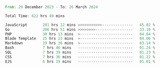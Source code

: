 
<!--START_SECTION:waka-->

```rust
From: 29 December 2023 - To: 26 March 2024

Total Time: 622 hrs 49 mins

JavaScript       281 hrs 22 mins >>>>>>>>>>>--------------   45.02 %
Go               206 hrs 51 mins >>>>>>>>-----------------   33.10 %
PHP              30 hrs 13 mins  >------------------------   04.84 %
Blade Template   25 hrs 23 mins  >------------------------   04.06 %
Markdown         19 hrs 36 mins  >------------------------   03.14 %
Bash             7 hrs 46 mins   -------------------------   01.24 %
SQL              7 hrs 39 mins   -------------------------   01.23 %
CSS              7 hrs 36 mins   -------------------------   01.22 %
EJS              6 hrs 19 mins   -------------------------   01.01 %
```

<!--END_SECTION:waka-->
<!---
Abedmuh/Abedmuh is a ✨ special ✨ repository because its `README.md` (this file) appears on your GitHub profile.
You can click the Preview link to take a look at your changes.
--->
